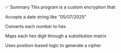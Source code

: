 ✅ Summary
This program is a custom encryption that:

Accepts a date string like "05/07/2025"

Converts each number to hex

Maps each hex digit through a substitution matrix

Uses position-based logic to generate a cipher
